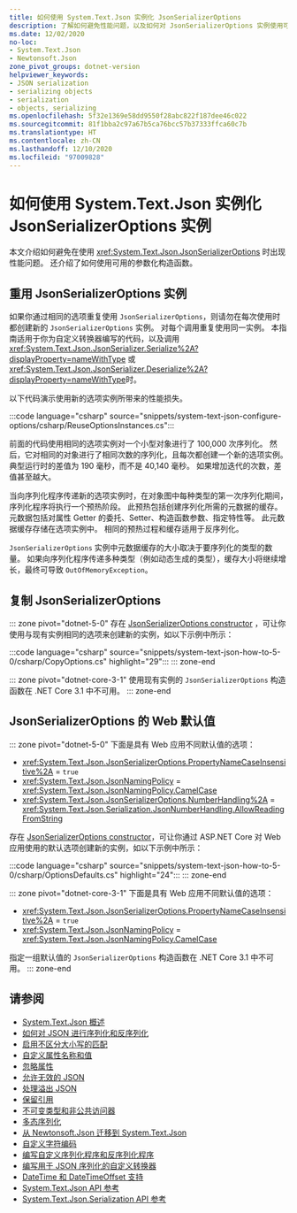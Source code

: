 ```yaml
---
title: 如何使用 System.Text.Json 实例化 JsonSerializerOptions
description: 了解如何避免性能问题，以及如何对 JsonSerializerOptions 实例使用可用的构造函数。
ms.date: 12/02/2020
no-loc:
- System.Text.Json
- Newtonsoft.Json
zone_pivot_groups: dotnet-version
helpviewer_keywords:
- JSON serialization
- serializing objects
- serialization
- objects, serializing
ms.openlocfilehash: 5f32e1369e58dd9550f28abc822f187dee46c022
ms.sourcegitcommit: 81f1bba2c97a67b5ca76bcc57b37333ffca60c7b
ms.translationtype: HT
ms.contentlocale: zh-CN
ms.lasthandoff: 12/10/2020
ms.locfileid: "97009828"
---
```

# <a name="how-to-instantiate-jsonserializeroptions-instances-with-no-locsystemtextjson"></a>如何使用 System.Text.Json 实例化 JsonSerializerOptions 实例

本文介绍如何避免在使用 <xref:System.Text.Json.JsonSerializerOptions> 时出现性能问题。 还介绍了如何使用可用的参数化构造函数。

## <a name="reuse-jsonserializeroptions-instances"></a>重用 JsonSerializerOptions 实例

如果你通过相同的选项重复使用 `JsonSerializerOptions`，则请勿在每次使用时都创建新的 `JsonSerializerOptions` 实例。 对每个调用重复使用同一实例。 本指南适用于你为自定义转换器编写的代码，以及调用 <xref:System.Text.Json.JsonSerializer.Serialize%2A?displayProperty=nameWithType> 或 <xref:System.Text.Json.JsonSerializer.Deserialize%2A?displayProperty=nameWithType>时。

以下代码演示使用新的选项实例所带来的性能损失。

:::code language="csharp" source="snippets/system-text-json-configure-options/csharp/ReuseOptionsInstances.cs":::

前面的代码使用相同的选项实例对一个小型对象进行了 100,000 次序列化。 然后，它对相同的对象进行了相同次数的序列化，且每次都创建一个新的选项实例。 典型运行时的差值为 190 毫秒，而不是 40,140 毫秒。 如果增加迭代的次数，差值甚至越大。

当向序列化程序传递新的选项实例时，在对象图中每种类型的第一次序列化期间，序列化程序将执行一个预热阶段。 此预热包括创建序列化所需的元数据的缓存。 元数据包括对属性 Getter 的委托、Setter、构造函数参数、指定特性等。 此元数据缓存存储在选项实例中。 相同的预热过程和缓存适用于反序列化。

`JsonSerializerOptions` 实例中元数据缓存的大小取决于要序列化的类型的数量。 如果向序列化程序传递多种类型（例如动态生成的类型），缓存大小将继续增长，最终可导致 `OutOfMemoryException`。

## <a name="copy-jsonserializeroptions"></a>复制 JsonSerializerOptions

::: zone pivot="dotnet-5-0"
存在 [JsonSerializerOptions constructor](xref:System.Text.Json.JsonSerializerOptions.%23ctor(System.Text.Json.JsonSerializerOptions)) ，可让你使用与现有实例相同的选项来创建新的实例，如以下示例中所示：

:::code language="csharp" source="snippets/system-text-json-how-to-5-0/csharp/CopyOptions.cs" highlight="29":::
::: zone-end

::: zone pivot="dotnet-core-3-1"
使用现有实例的 `JsonSerializerOptions` 构造函数在 .NET Core 3.1 中不可用。
::: zone-end

## <a name="web-defaults-for-jsonserializeroptions"></a>JsonSerializerOptions 的 Web 默认值

::: zone pivot="dotnet-5-0"
下面是具有 Web 应用不同默认值的选项：

* <xref:System.Text.Json.JsonSerializerOptions.PropertyNameCaseInsensitive%2A> = `true`
* <xref:System.Text.Json.JsonNamingPolicy> = <xref:System.Text.Json.JsonNamingPolicy.CamelCase>
* <xref:System.Text.Json.JsonSerializerOptions.NumberHandling%2A> = <xref:System.Text.Json.Serialization.JsonNumberHandling.AllowReadingFromString>

存在 [JsonSerializerOptions constructor](xref:System.Text.Json.JsonSerializerOptions.%23ctor(System.Text.Json.JsonSerializerDefaults)?view=net-5.0&preserve-view=true)，可让你通过 ASP.NET Core 对 Web 应用使用的默认选项创建新的实例，如以下示例中所示：

:::code language="csharp" source="snippets/system-text-json-how-to-5-0/csharp/OptionsDefaults.cs" highlight="24":::
::: zone-end

::: zone pivot="dotnet-core-3-1"
下面是具有 Web 应用不同默认值的选项：

* <xref:System.Text.Json.JsonSerializerOptions.PropertyNameCaseInsensitive%2A> = `true`
* <xref:System.Text.Json.JsonNamingPolicy> = <xref:System.Text.Json.JsonNamingPolicy.CamelCase>

指定一组默认值的 `JsonSerializerOptions` 构造函数在 .NET Core 3.1 中不可用。
::: zone-end

## <a name="see-also"></a>请参阅

* [System.Text.Json 概述](system-text-json-overview.md)
* [如何对 JSON 进行序列化和反序列化](system-text-json-how-to.md)
* [启用不区分大小写的匹配](system-text-json-character-casing.md)
* [自定义属性名称和值](system-text-json-customize-properties.md)
* [忽略属性](system-text-json-ignore-properties.md)
* [允许无效的 JSON](system-text-json-invalid-json.md)
* [处理溢出 JSON](system-text-json-handle-overflow.md)
* [保留引用](system-text-json-preserve-references.md)
* [不可变类型和非公共访问器](system-text-json-immutability.md)
* [多态序列化](system-text-json-polymorphism.md)
* [从 Newtonsoft.Json 迁移到 System.Text.Json](system-text-json-migrate-from-newtonsoft-how-to.md)
* [自定义字符编码](system-text-json-character-encoding.md)
* [编写自定义序列化程序和反序列化程序](write-custom-serializer-deserializer.md)
* [编写用于 JSON 序列化的自定义转换器](system-text-json-converters-how-to.md)
* [DateTime 和 DateTimeOffset 支持](../datetime/system-text-json-support.md)
* [System.Text.Json API 参考](xref:System.Text.Json)
* [System.Text.Json.Serialization API 参考](xref:System.Text.Json.Serialization)
